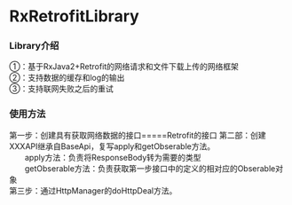 # RxRetrofitLibrary
### Library介绍
①：基于RxJava2+Retrofit的网络请求和文件下载上传的网络框架<br>
②：支持数据的缓存和log的输出<br>
③：支持联网失败之后的重试<br>
### 使用方法
第一步：创建具有获取网络数据的接口=====Retrofit的接口
第二部：创建XXXAPI继承自BaseApi，复写apply和getObserable方法。<br>
&emsp;&emsp;apply方法：负责将ResponseBody转为需要的类型<br>
&emsp;&emsp;getObserable方法：负责获取第一步接口中的定义的相对应的Obserable对象<br>
第三步：通过HttpManager的doHttpDeal方法。
